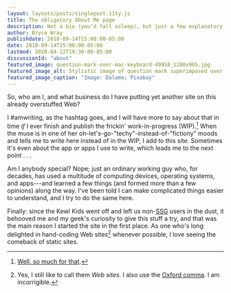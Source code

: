 ```yaml
---
layout: layouts/posts/singlepost.11ty.js
title: The obligatory About Me page
description: Not a bio (you’d fall asleep), but just a few explanatory observations.
author: Bryce Wray
publishdate: 2018-09-14T15:00:00-05:00
date: 2018-09-14T15:00:00-05:00
lastmod: 2020-04-22T19:30:00-05:00
discussionId: "about"
featured_image: question-mark-over-mac-keyboard-49958_1280x905.jpg
featured_image_alt: Stylistic image of question mark superimposed over computer keyboard
featured_image_caption: "Image: Dalamo; Pixabay" 
---
```


So, who am I, and what business do I have putting yet another site on this already overstuffed Web?

I #amwriting, as the hashtag goes, and I will have more to say about that in time *if* I ever finish and publish the frickin' work-in-progress (WIP).[^RIPWIP] When the muse is in one of her oh-let's-go-"techy"-instead-of-"fictiony" moods and tells me to write here instead of in the WIP, I add to this site. Sometimes it's even about the app or apps I use to write, which leads me to the next point&nbsp;.&nbsp;.&nbsp;.

[^RIPWIP]: [Well, so much for that](/posts/2020/04/murdered-darlings).

Am I anybody special? Nope; just an ordinary working guy who, for decades, has used a multitude of computing devices, operating systems, and apps---and learned a few things (and formed more than a few opinions) along the way. I've been told I can make complicated things easier to understand, and I try to do the same here.

Finally: since the Kewl Kids went off and left us non-[SSG](https://staticgen.com) users in the dust, it behooved me and my geek's curiosity to give this stuff a try, and that was the main reason I started the site in the first place. As one who's long delighted in hand-coding Web sites[^incorrigible] whenever possible, I love seeing the comeback of static sites.

[^incorrigible]: Yes, I still like to call them _Web sites_. I also use the [Oxford comma](https://www.grammarly.com/blog/what-is-the-oxford-comma-and-why-do-people-care-so-much-about-it/). I am incorrigible.